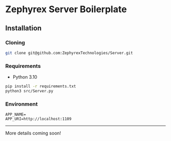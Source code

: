 # Zephyrex Server Boilerplate
## Installation
### Cloning
```sh
git clone git@github.com:ZephyrexTechnologies/Server.git
```
### Requirements
- Python 3.10
```sh
pip install -r requirements.txt
python3 src/Server.py
```
### Environment
```
APP_NAME=
APP_URI=http://localhost:1109
```

---
More details coming soon! 